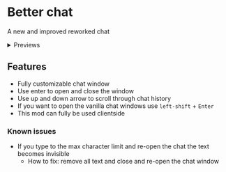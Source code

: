 # Better chat
A new and improved reworked chat

<details>
<summary>Previews</summary>

<img src="https://i.imgur.com/pQU3326.png" alt="drawing" width="500"/>
<img src="https://i.imgur.com/UZY8eVI.jpeg" alt="drawing" width="700"/>

</details>

## Features

- Fully customizable chat window
- Use enter to open and close the window
- Use up and down arrow to scroll through chat history
- If you want to open the vanilla chat windows use `left-shift` + `Enter`
- This mod can fully be used clientside
  
### Known issues

- If you type to the max character limit and re-open the chat the text becomes invisible
    - How to fix: remove all text and close and re-open the chat window